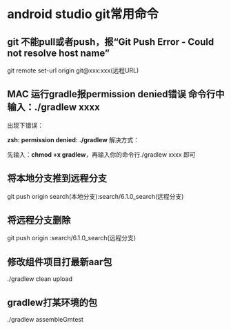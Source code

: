 # android studio git常用命令

## git 不能pull或者push，报“Git Push Error - Could not resolve host name”
git remote set-url origin git@xxx:xxx(远程URL) 

## MAC 运行gradle报permission denied错误   命令行中输入：./gradlew xxxx  

出现下错误：

**zsh: permission denied: ./gradlew**   解决方式：

先输入：**chmod +x gradlew**，再输入你的命令行./gradlew xxxx 即可

## 将本地分支推到远程分支
git push origin search(本地分支):search/6.1.0_search(远程分支)

## 将远程分支删除
git push origin :search/6.1.0_search(远程分支)

## 修改组件项目打最新aar包
./gradlew clean upload

## gradlew打某环境的包
./gradlew assembleGmtest 
